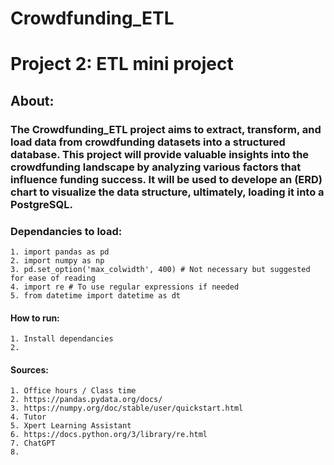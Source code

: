 # Crowdfunding_ETL
# Project 2: ETL mini project
## About: 
### The Crowdfunding_ETL project aims to extract, transform, and load data from crowdfunding datasets into a structured database. This project will provide valuable insights into the crowdfunding landscape by analyzing various factors that influence funding success. It will be used to develope an (ERD) chart to visualize the data structure, ultimately, loading it into a PostgreSQL. 



### Dependancies to load:
    1. import pandas as pd
    2. import numpy as np
    3. pd.set_option('max_colwidth', 400) # Not necessary but suggested for ease of reading
    4. import re # To use regular expressions if needed
    5. from datetime import datetime as dt

#### How to run:
    1. Install dependancies
    2. 

#### Sources:
    1. Office hours / Class time
    2. https://pandas.pydata.org/docs/
    3. https://numpy.org/doc/stable/user/quickstart.html
    4. Tutor 
    5. Xpert Learning Assistant
    6. https://docs.python.org/3/library/re.html
    7. ChatGPT
    8. 